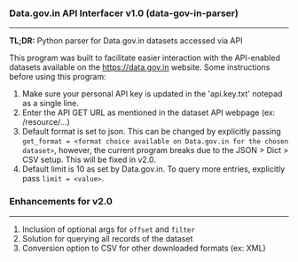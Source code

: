 ### Data.gov.in API Interfacer v1.0 (data-gov-in-parser)
---

**TL;DR:** Python parser for Data.gov.in datasets accessed via API

This program was built to facilitate easier interaction with the API-enabled datasets available on the https://data.gov.in website. Some instructions before using this program:

1. Make sure your personal API key is updated in the 'api.key.txt' notepad as a single line.
2. Enter the API GET URL as mentioned in the dataset API webpage (ex: /resource/...)
3. Default format is set to json. This can be changed by explicitly passing `get_format = <format choice available on Data.gov.in for the chosen dataset>`, however, the current program breaks due to the JSON > Dict > CSV setup. This will be fixed in v2.0.
4. Default limit is 10 as set by Data.gov.in. To query more entries, explicitly pass `limit = <value>`.

### Enhancements for v2.0
---

1. Inclusion of optional args for `offset` and `filter`
2. Solution for querying all records of the dataset
3. Conversion option to CSV for other downloaded formats (ex: XML)
